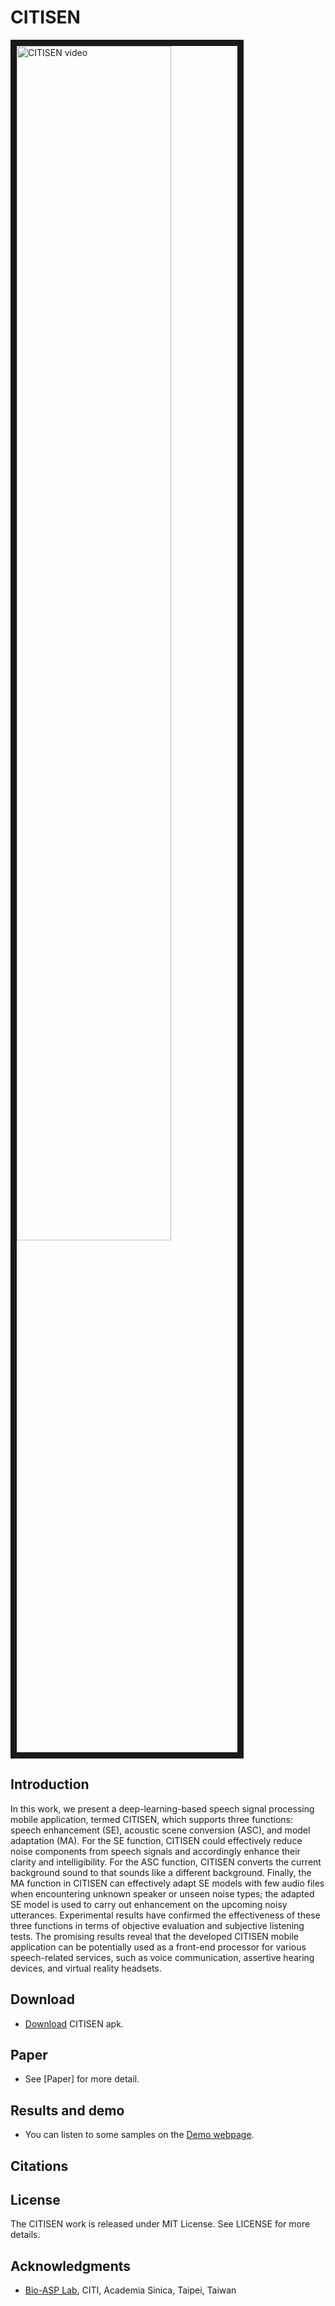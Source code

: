 # CITISEN
<a href="http://www.youtube.com/watch?v=BiPQCd7h0NU" target="_blank"><img src="https://i.imgur.com/pX0m9pm.png" 
alt="CITISEN video"  width=70% height=70% border="10" text-align: center /></a>


## Introduction
In this work, we present a deep-learning-based speech signal processing mobile application, termed CITISEN, which supports three functions: speech enhancement (SE), acoustic scene conversion (ASC), and model adaptation (MA). For the SE function, CITISEN could effectively reduce noise components from speech signals and accordingly enhance their clarity and intelligibility. For the ASC function, CITISEN converts the current background sound to that sounds like a different background. Finally, the MA function in CITISEN can effectively adapt SE models with few audio files when encountering unknown speaker or unseen noise types; the adapted SE model is used to carry out enhancement on the upcoming noisy utterances. Experimental results have confirmed the effectiveness of these three functions in terms of objective evaluation and subjective listening tests. The promising results reveal that the developed CITISEN mobile application can be potentially used as a front-end processor for various speech-related services, such as voice communication, assertive hearing devices, and virtual reality headsets.

## Download
* [Download](https://drive.google.com/file/d/134U1Pnkq3VEtTBtK-6Ykhz0gaE2aR_mk/view?usp=sharing) CITISEN apk.

## Paper 
* See [Paper] for more detail. 

## Results and demo
* You can listen to some samples on the [Demo webpage](https://bio-asp-lab.github.io/CITISEN_demo/).

## Citations

## License
The CITISEN work is released under MIT License.
See LICENSE for more details.

## Acknowledgments
* [Bio-ASP Lab](https://bio-asplab.citi.sinica.edu.tw), CITI, Academia Sinica, Taipei, Taiwan
